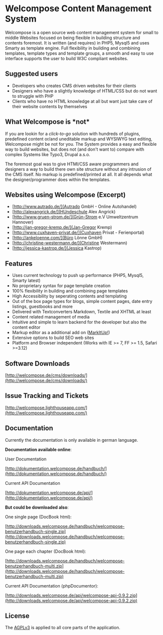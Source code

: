 # Welcompose Content Management System #

Welcompose is a open source web content management system for small to middle Websites focused on being flexible in building structure and contents foremost. It is written (and requires) in PHP5, Mysql5 and uses Smarty as template engine. Full flexibility in building and combining templates, template types and template groups, a smooth and easy to use interface supports the user to build W3C compliant websites. 


## Suggested users ##

* Developers who creates CMS driven websites for their clients
* Designers who have a slightly knowledge of HTML/CSS but do not want to struggle with PHP
* Clients who have no HTML knowledge at all but want just take care of their website contents by themselves


## What Welcompose is \*not* ##

If you are lookin for a *click-to-go* solution with hundreds of plugins, predefined content or/and uneditable markup and WYSIWYG text editing, Welcompose might be not for you. The System provides a easy and flexible way to build websites, but does not (and don't want to) compare with complex Systems like Typo3, Drupal a.s.o.

The foremost goal was to give HTMl/CSS aware programmers and designers a way to build there own site structure without any intrusion of the CMS itself. No markup is predefined/printed at all. It all depends what the designer/programmer does within the templates.  


## Websites using Welcompose (Excerpt) ##

* [http://www.autrado.de/](Autrado GmbH - Online Autohandel)
* [http://alexangrick.de/](HUndeschule Alex Angrick)
* [http://www.gruen-strom.de/](Grün-Strom e.V Umweltzentrum Hannover)
* [http://jan-gregor-kremp.de/](Jan-Gregor Kremp)
* [http://www.cuxhaven-privat.de/](Cuxhaven Privat - Ferienportal)
* [http://ankeloenne.com/](Büro Lönne GmbH)
* [http://christine-westermann.de/](Christine Westermann)
* [http://jessica-kastrop.de/](Jessica Kastrop)


## Features ##

* Uses current technology to push up performance (PHP5, Mysql5, Smarty latest)
* No proprietary syntax for page template creation
* 100% flexibility in building and combining page templates
* High Accessibility by seperating contents and templating
* Out of the box page types for blogs, simple content pages, date entry listings, guestbooks and more
* Delivered with Textconverters Markdown, Textile and XHTML at least
* Content related management of media
* Intuitive and simple to learn backend for the developer but also the content editor
* Markup editor as a additional add on ([MarkItUp!](http://markitup.jaysalvat.com/home/))
* Extensive options to build SEO web sites
* Platform and Browser independent (Works with IE >= 7, FF >= 1.5, Safari >=3.12)



## Software Downloads ##

[http://welcompose.de/cms/downloads/](http://welcompose.de/cms/downloads/)



## Issue Tracking and Tickets ##

[http://welcompose.lighthouseapp.com/](http://welcompose.lighthouseapp.com/)



## Documentation ##

Currently the documentation is only available in german language.

**Documentation available online**:

User Documentation

[http://dokumentation.welcompose.de/handbuch/](http://dokumentation.welcompose.de/handbuch/)

Current API Documentation

[http://dokumentation.welcompose.de/api/](http://dokumentation.welcompose.de/api/)


**But could be downloaded also**:

One single page (DocBook html):

[http://downloads.welcompose.de/handbuch/welcompose-benutzerhandbuch-single.zip](http://downloads.welcompose.de/handbuch/welcompose-benutzerhandbuch-single.zip)

One page each chapter (DocBook html):

[http://downloads.welcompose.de/handbuch/welcompose-benutzerhandbuch-multi.zip](http://downloads.welcompose.de/handbuch/welcompose-benutzerhandbuch-multi.zip)

Current API Documentation (phpDocumentor):

[http://downloads.welcompose.de/api/welcompose-api-0.9.2.zip](http://downloads.welcompose.de/api/welcompose-api-0.9.2.zip)



## License ##

The [AGPLv3](http://www.opensource.org/licenses/agpl-v3.html) is applied to all core parts of the application.